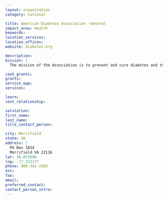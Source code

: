 ```yaml
---
layout: organization
category: national

title: American Diabetes Association -General
impact_area: Health
keywords: 
location_services: 
location_offices: 
website: diabetes.org

description: 
mission: |
  The mission of the Association is to prevent and cure diabetes and to improve the lives of all people affected by diabetes.

cash_grants: 
grants: 
service_opp: 
services: 

learn: 
cont_relationship: 

salutation: 
first_name: 
last_name: 
title_contact_person: 

city: Merrifield
state: VA
address: |
  PO Box 1834  
  Merrifield VA 22116
lat: 38.873886
lng: -77.233177
phone: 800-342-2383
ext: 
fax: 
email: 
preferred_contact: 
contact_person_intro: 
---
```

